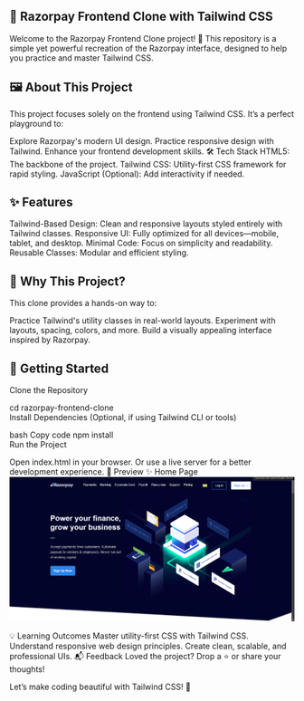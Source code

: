 ## 🚀 Razorpay Frontend Clone with Tailwind CSS
Welcome to the Razorpay Frontend Clone project! 🎉 This repository is a simple yet powerful recreation of the Razorpay interface, designed to help you practice and master Tailwind CSS.

## 🖼️ About This Project
This project focuses solely on the frontend using Tailwind CSS. It’s a perfect playground to:

Explore Razorpay's modern UI design.
Practice responsive design with Tailwind.
Enhance your frontend development skills.
🛠️ Tech Stack
HTML5: The backbone of the project.
Tailwind CSS: Utility-first CSS framework for rapid styling.
JavaScript (Optional): Add interactivity if needed.
## ✨ Features
Tailwind-Based Design: Clean and responsive layouts styled entirely with Tailwind classes.
Responsive UI: Fully optimized for all devices—mobile, tablet, and desktop.
Minimal Code: Focus on simplicity and readability.
Reusable Classes: Modular and efficient styling.
## 🌟 Why This Project?
This clone provides a hands-on way to:

Practice Tailwind's utility classes in real-world layouts.
Experiment with layouts, spacing, colors, and more.
Build a visually appealing interface inspired by Razorpay.
## 🚀 Getting Started
Clone the Repository
  
cd razorpay-frontend-clone  
Install Dependencies (Optional, if using Tailwind CLI or tools)

bash
Copy code
npm install  
Run the Project

Open index.html in your browser.
Or use a live server for a better development experience.
📸 Preview
✨ Home Page
<img src="./gr/ss1.png" alt="Home Page Preview" width="700">

💡 Learning Outcomes
Master utility-first CSS with Tailwind CSS.
Understand responsive web design principles.
Create clean, scalable, and professional UIs.
📬 Feedback
Loved the project? Drop a ⭐️ or share your thoughts!

Let’s make coding beautiful with Tailwind CSS! 🌟

